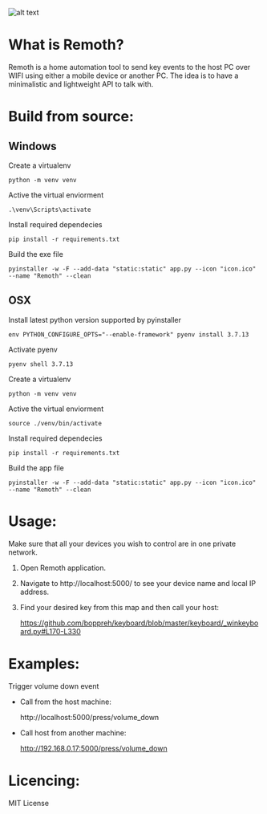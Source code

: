 ![alt text](icon.ico "Remoth")
# What is Remoth?
Remoth is a home automation tool to send key events to the host PC over WIFI using either a mobile device or another PC. The idea is to have a minimalistic and lightweight API to talk with.

# Build from source:
## Windows
Create a virtualenv
```
python -m venv venv
```
Active the virtual enviorment
```
.\venv\Scripts\activate
```
Install required dependecies
```
pip install -r requirements.txt
```
Build the exe file
```
pyinstaller -w -F --add-data "static:static" app.py --icon "icon.ico" --name "Remoth" --clean
```
## OSX
Install latest python version supported by pyinstaller
```
env PYTHON_CONFIGURE_OPTS="--enable-framework" pyenv install 3.7.13
```
Activate pyenv
```
pyenv shell 3.7.13
```
Create a virtualenv
```
python -m venv venv
```
Active the virtual enviorment
```
source ./venv/bin/activate
```
Install required dependecies
```
pip install -r requirements.txt
```
Build the app file
```
pyinstaller -w -F --add-data "static:static" app.py --icon "icon.ico" --name "Remoth" --clean
```
# Usage:
Make sure that all your devices you wish to control are in one private network.

1. Open Remoth application.

2. Navigate to http://localhost:5000/ to see your device name and local IP address.

3. Find your desired key from this map and then call your host:

    https://github.com/boppreh/keyboard/blob/master/keyboard/_winkeyboard.py#L170-L330

# Examples:
Trigger volume down event 

* Call from the host machine:

    http://localhost:5000/press/volume_down

* Call host from another machine:
  
    http://192.168.0.17:5000/press/volume_down


# Licencing:
MIT License
